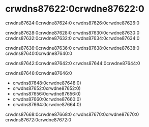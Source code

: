 # crwdns87622:0crwdne87622:0

crwdns87624:0crwdne87624:0 crwdns87626:0crwdne87626:0

crwdns87628:0crwdne87628:0 crwdns87630:0crwdne87630:0 crwdns87632:0crwdne87632:0 crwdns87634:0crwdne87634:0

crwdns87636:0crwdne87636:0 crwdns87638:0crwdne87638:0 crwdns87640:0crwdne87640:0

crwdns87642:0crwdne87642:0 crwdns87644:0crwdne87644:0

crwdns87646:0crwdne87646:0

* crwdns87648:0crwdne87648:0<!--
  ignore -->)
* crwdns87652:0crwdne87652:0<!-- ignore -->)
* crwdns87656:0crwdne87656:0<!-- ignore -->)
* crwdns87660:0crwdne87660:0<!-- ignore
  -->)
* crwdns87664:0crwdne87664:0<!-- ignore -->)

crwdns87668:0crwdne87668:0<!-- ignore --> crwdns87670:0crwdne87670:0<!-- ignore --> crwdns87672:0crwdne87672:0
